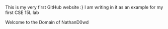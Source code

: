 This is my very first GitHub website :}
I am writing in it as an example for my first CSE 15L lab
  
Welcome to the Domain of
      NathanD0wd
